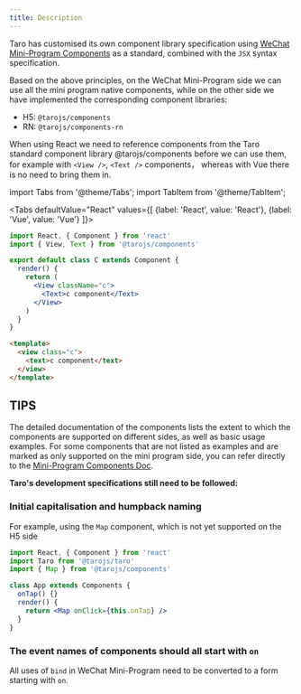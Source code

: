 ```yaml
---
title: Description
---
```


Taro has customised its own component library specification using [WeChat Mini-Program Components](https://developers.weixin.qq.com/miniprogram/en/dev/component/) as a standard, combined with the `JSX` syntax specification.

Based on the above principles, on the WeChat Mini-Program side we can use all the mini program native components, while on the other side we have implemented the corresponding component libraries:

- H5: `@tarojs/components`
- RN: `@tarojs/components-rn`

When using React we need to reference components from the Taro standard component library @tarojs/components before we can use them, for example with `<View />`, `<Text />` components， whereas with Vue there is no need to bring them in.

import Tabs from '@theme/Tabs';
import TabItem from '@theme/TabItem';

<Tabs
defaultValue="React"
values={[
{label: 'React', value: 'React'},
{label: 'Vue', value: 'Vue'}
]}>
<TabItem value="React">

```jsx
import React, { Component } from 'react'
import { View, Text } from '@tarojs/components'

export default class C extends Component {
  render() {
    return (
      <View className="c">
        <Text>c component</Text>
      </View>
    )
  }
}
```

</TabItem>

<TabItem value="Vue">

```html
<template>
  <view class="c">
    <text>c component</text>
  </view>
</template>
```

</TabItem>

</Tabs>

## TIPS

The detailed documentation of the components lists the extent to which the components are supported on different sides, as well as basic usage examples. For some components that are not listed as examples and are marked as only supported on the mini program side, you can refer directly to the [Mini-Program Components Doc](https://developers.weixin.qq.com/miniprogram/en/dev/component/).

**Taro's development specifications still need to be followed:**

### Initial capitalisation and humpback naming

For example, using the `Map` component, which is not yet supported on the H5 side

```jsx
import React, { Component } from 'react'
import Taro from '@tarojs/taro'
import { Map } from '@tarojs/components'

class App extends Components {
  onTap() {}
  render() {
    return <Map onClick={this.onTap} />
  }
}
```

### The event names of components should all start with `on`

All uses of `bind` in WeChat Mini-Program need to be converted to a form starting with `on`.
